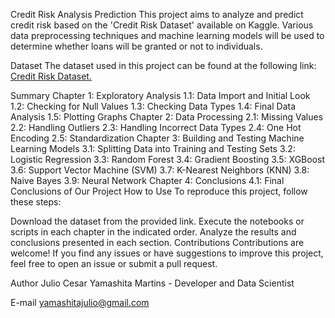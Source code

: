Credit Risk Analysis Prediction
This project aims to analyze and predict credit risk based on the 'Credit Risk Dataset' available on Kaggle. Various data preprocessing techniques and machine learning models will be used to determine whether loans will be granted or not to individuals.

Dataset
The dataset used in this project can be found at the following link: [Credit Risk Dataset.](https://www.kaggle.com/datasets/laotse/credit-risk-dataset)

Summary
Chapter 1: Exploratory Analysis
1.1: Data Import and Initial Look
1.2: Checking for Null Values
1.3: Checking Data Types
1.4: Final Data Analysis
1.5: Plotting Graphs
Chapter 2: Data Processing
2.1: Missing Values
2.2: Handling Outliers
2.3: Handling Incorrect Data Types
2.4: One Hot Encoding
2.5: Standardization
Chapter 3: Building and Testing Machine Learning Models
3.1: Splitting Data into Training and Testing Sets
3.2: Logistic Regression
3.3: Random Forest
3.4: Gradient Boosting
3.5: XGBoost
3.6: Support Vector Machine (SVM)
3.7: K-Nearest Neighbors (KNN)
3.8: Naive Bayes
3.9: Neural Network
Chapter 4: Conclusions
4.1: Final Conclusions of Our Project
How to Use
To reproduce this project, follow these steps:

Download the dataset from the provided link.
Execute the notebooks or scripts in each chapter in the indicated order.
Analyze the results and conclusions presented in each section.
Contributions
Contributions are welcome! If you find any issues or have suggestions to improve this project, feel free to open an issue or submit a pull request.

Author
Julio Cesar Yamashita Martins - Developer and Data Scientist

E-mail
yamashitajulio@gmail.com
